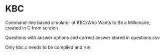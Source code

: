 # KBC 
Command-line based simulator of KBC/Who Wants to Be a Millionaire, created in C from scratch 

Questions with answer options and correct answer stored in questions.csv 

Only kbc.c needs to be compiled and run 
